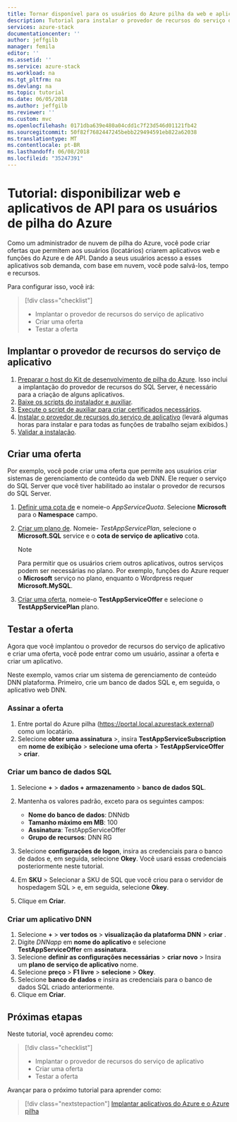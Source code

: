 ```yaml
---
title: Tornar disponível para os usuários do Azure pilha da web e aplicativos de API | Microsoft Docs
description: Tutorial para instalar o provedor de recursos do serviço de aplicativo e criar oferece que dar aos usuários de pilha do Azure, a capacidade de criar a web e aplicativos de API.
services: azure-stack
documentationcenter: ''
author: jeffgilb
manager: femila
editor: ''
ms.assetid: ''
ms.service: azure-stack
ms.workload: na
ms.tgt_pltfrm: na
ms.devlang: na
ms.topic: tutorial
ms.date: 06/05/2018
ms.author: jeffgilb
ms.reviewer: ''
ms.custom: mvc
ms.openlocfilehash: 0171dba639e480a04cdd1c7f23d546d01121fb42
ms.sourcegitcommit: 50f82f7682447245bebb229494591eb822a62038
ms.translationtype: MT
ms.contentlocale: pt-BR
ms.lasthandoff: 06/08/2018
ms.locfileid: "35247391"
---
```

# <a name="tutorial-make-web-and-api-apps-available-to-your-azure-stack-users"></a>Tutorial: disponibilizar web e aplicativos de API para os usuários de pilha do Azure

Como um administrador de nuvem de pilha do Azure, você pode criar ofertas que permitem aos usuários (locatários) criarem aplicativos web e funções do Azure e de API. Dando a seus usuários acesso a esses aplicativos sob demanda, com base em nuvem, você pode salvá-los, tempo e recursos.

Para configurar isso, você irá:

> [!div class="checklist"]
> * Implantar o provedor de recursos do serviço de aplicativo
> * Criar uma oferta
> * Testar a oferta

## <a name="deploy-the-app-service-resource-provider"></a>Implantar o provedor de recursos do serviço de aplicativo

1. [Preparar o host do Kit de desenvolvimento de pilha do Azure](azure-stack-app-service-before-you-get-started.md). Isso inclui a implantação do provedor de recursos do SQL Server, é necessário para a criação de alguns aplicativos.
2. [Baixe os scripts do instalador e auxiliar](azure-stack-app-service-deploy.md).
3. [Execute o script de auxiliar para criar certificados necessários](azure-stack-app-service-deploy.md).
4. [Instalar o provedor de recursos do serviço de aplicativo](azure-stack-app-service-deploy.md) (levará algumas horas para instalar e para todas as funções de trabalho sejam exibidos.)
5. [Validar a instalação](azure-stack-app-service-deploy.md#validate-the-app-service-on-azure-stack-installation).

## <a name="create-an-offer"></a>Criar uma oferta

Por exemplo, você pode criar uma oferta que permite aos usuários criar sistemas de gerenciamento de conteúdo da web DNN. Ele requer o serviço do SQL Server que você tiver habilitado ao instalar o provedor de recursos do SQL Server.

1.  [Definir uma cota de](azure-stack-setting-quotas.md) e nomeie-o *AppServiceQuota*. Selecione **Microsoft** para o **Namespace** campo.
2.  [Criar um plano de](azure-stack-create-plan.md). Nomeie- *TestAppServicePlan*, selecione o **Microsoft.SQL** service e o **cota de serviço de aplicativo** cota.

    > [!NOTE]
    > Para permitir que os usuários criem outros aplicativos, outros serviços podem ser necessárias no plano. Por exemplo, funções do Azure requer o **Microsoft** serviço no plano, enquanto o Wordpress requer **Microsoft.MySQL**.

3.  [Criar uma oferta](azure-stack-create-offer.md), nomeie-o **TestAppServiceOffer** e selecione o **TestAppServicePlan** plano.

## <a name="test-the-offer"></a>Testar a oferta

Agora que você implantou o provedor de recursos do serviço de aplicativo e criar uma oferta, você pode entrar como um usuário, assinar a oferta e criar um aplicativo.

Neste exemplo, vamos criar um sistema de gerenciamento de conteúdo DNN plataforma. Primeiro, crie um banco de dados SQL e, em seguida, o aplicativo web DNN.

### <a name="subscribe-to-the-offer"></a>Assinar a oferta

1. Entre portal do Azure pilha (https://portal.local.azurestack.external) como um locatário.
2. Selecione **obter uma assinatura** >, insira **TestAppServiceSubscription** em **nome de exibição** > **selecione uma oferta**  >  **TestAppServiceOffer** > **criar**.

### <a name="create-a-sql-database"></a>Criar um banco de dados SQL

1. Selecione **+**  >  **dados + armazenamento** > **banco de dados SQL**.
2. Mantenha os valores padrão, exceto para os seguintes campos:

    - **Nome do banco de dados**: DNNdb
    - **Tamanho máximo em MB**: 100
    - **Assinatura**: TestAppServiceOffer
    - **Grupo de recursos**: DNN RG

3. Selecione **configurações de logon**, insira as credenciais para o banco de dados e, em seguida, selecione **Okey**. Você usará essas credenciais posteriormente neste tutorial.
4. Em **SKU** > Selecionar a SKU de SQL que você criou para o servidor de hospedagem SQL > e, em seguida, selecione **Okey**.
5. Clique em **Criar**.

### <a name="create-a-dnn-app"></a>Criar um aplicativo DNN

1. Selecione **+**  >  **ver todos os** > **visualização da plataforma DNN** > **criar** .
2. Digite *DNNapp* em **nome do aplicativo** e selecione **TestAppServiceOffer** em **assinatura**.
3. Selecione **definir as configurações necessárias** > **criar novo** > Insira um **plano de serviço de aplicativo** nome.
4. Selecione **preço** > **F1 livre** > **selecione** > **Okey**.
5. Selecione **banco de dados** e insira as credenciais para o banco de dados SQL criado anteriormente.
6. Clique em **Criar**.

## <a name="next-steps"></a>Próximas etapas

Neste tutorial, você aprendeu como:

> [!div class="checklist"]
> * Implantar o provedor de recursos do serviço de aplicativo
> * Criar uma oferta
> * Testar a oferta

Avançar para o próximo tutorial para aprender como:

> [!div class="nextstepaction"]
> [Implantar aplicativos do Azure e o Azure pilha](user/azure-stack-solution-pipeline.md)
